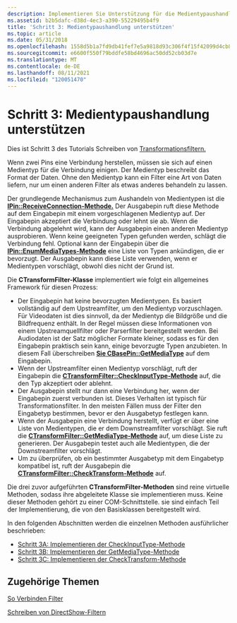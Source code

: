 ```yaml
---
description: Implementieren Sie Unterstützung für die Medientypaushandlung als Teil des Schreibens eines Transformationsfilters. Der Medientyp beschreibt das Format der Daten.
ms.assetid: b2b5dafc-d38d-4ec3-a390-55229495b4f9
title: 'Schritt 3: Medientypaushandlung unterstützen'
ms.topic: article
ms.date: 05/31/2018
ms.openlocfilehash: 1558d5b1a7fd9db41fef7e5a9818d93c306f4f15f42099d4cb88f66b34725660
ms.sourcegitcommit: e6600f550f79bddfe58bd4696ac50dd52cb03d7e
ms.translationtype: MT
ms.contentlocale: de-DE
ms.lasthandoff: 08/11/2021
ms.locfileid: "120051470"
---
```

# <a name="step-3-support-media-type-negotiation"></a>Schritt 3: Medientypaushandlung unterstützen

Dies ist Schritt 3 des Tutorials Schreiben von [Transformationsfiltern.](writing-transform-filters.md)

Wenn zwei Pins eine Verbindung herstellen, müssen sie sich auf einen Medientyp für die Verbindung einigen. Der Medientyp beschreibt das Format der Daten. Ohne den Medientyp kann ein Filter eine Art von Daten liefern, nur um einen anderen Filter als etwas anderes behandeln zu lassen.

Der grundlegende Mechanismus zum Aushandeln von Medientypen ist die [**IPin::ReceiveConnection-Methode.**](/windows/desktop/api/Strmif/nf-strmif-ipin-receiveconnection) Der Ausgabepin ruft diese Methode auf dem Eingabepin mit einem vorgeschlagenen Medientyp auf. Der Eingabepin akzeptiert die Verbindung oder lehnt sie ab. Wenn die Verbindung abgelehnt wird, kann der Ausgabepin einen anderen Medientyp ausprobieren. Wenn keine geeigneten Typen gefunden werden, schlägt die Verbindung fehl. Optional kann der Eingabepin über die [**IPin::EnumMediaTypes-Methode**](/windows/desktop/api/Strmif/nf-strmif-ipin-enummediatypes) eine Liste von Typen ankündigen, die er bevorzugt. Der Ausgabepin kann diese Liste verwenden, wenn er Medientypen vorschlägt, obwohl dies nicht der Grund ist.

Die **CTransformFilter-Klasse** implementiert wie folgt ein allgemeines Framework für diesen Prozess:

-   Der Eingabepin hat keine bevorzugten Medientypen. Es basiert vollständig auf dem Upstreamfilter, um den Medientyp vorzuschlagen. Für Videodaten ist dies sinnvoll, da der Medientyp die Bildgröße und die Bildfrequenz enthält. In der Regel müssen diese Informationen von einem Upstreamquellfilter oder Parserfilter bereitgestellt werden. Bei Audiodaten ist der Satz möglicher Formate kleiner, sodass es für den Eingabepin praktisch sein kann, einige bevorzugte Typen anzubieten. In diesem Fall überschreiben [**Sie CBasePin::GetMediaType**](cbasepin-getmediatype.md) auf dem Eingabepin.
-   Wenn der Upstreamfilter einen Medientyp vorschlägt, ruft der Eingabepin die [**CTransformFilter::CheckInputType-Methode**](ctransformfilter-checkinputtype.md) auf, die den Typ akzeptiert oder ablehnt.
-   Der Ausgabepin stellt nur dann eine Verbindung her, wenn der Eingabepin zuerst verbunden ist. Dieses Verhalten ist typisch für Transformationsfilter. In den meisten Fällen muss der Filter den Eingabetyp bestimmen, bevor er den Ausgabetyp festlegen kann.
-   Wenn der Ausgabepin eine Verbindung herstellt, verfügt er über eine Liste von Medientypen, die er dem Downstreamfilter vorschlägt. Sie ruft die [**CTransformFilter::GetMediaType-Methode**](ctransformfilter-getmediatype.md) auf, um diese Liste zu generieren. Der Ausgabepin testet auch alle Medientypen, die der Downstreamfilter vorschlägt.
-   Um zu überprüfen, ob ein bestimmter Ausgabetyp mit dem Eingabetyp kompatibel ist, ruft der Ausgabepin die [**CTransformFilter::CheckTransform-Methode**](ctransformfilter-checktransform.md) auf.

Die drei zuvor aufgeführten **CTransformFilter-Methoden** sind reine virtuelle Methoden, sodass ihre abgeleitete Klasse sie implementieren muss. Keine dieser Methoden gehört zu einer COM-Schnittstelle. sie sind einfach Teil der Implementierung, die von den Basisklassen bereitgestellt wird.

In den folgenden Abschnitten werden die einzelnen Methoden ausführlicher beschrieben:

-   [Schritt 3A: Implementieren der CheckInputType-Methode](step-3a--implement-the-checkinputtype-method.md)
-   [Schritt 3B: Implementieren der GetMediaType-Methode](step-3b--implement-the-getmediatype-method.md)
-   [Schritt 3C: Implementieren der CheckTransform-Methode](step-3c--implement-the-checktransform-method.md)

## <a name="related-topics"></a>Zugehörige Themen

<dl> <dt>

[So Verbinden Filter](how-filters-connect.md)
</dt> <dt>

[Schreiben von DirectShow-Filtern](writing-directshow-filters.md)
</dt> </dl>

 

 



